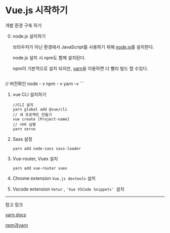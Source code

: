# Vue.js 시작하기 

개발 환경 구축 하기



0. node.js 설치하기

   브라우저가 아닌 환경에서 JavaScript를 사용하기 위해 [node.js](https://nodejs.org/en/)를 설치한다.

   node.js 설치 시 npm도 함께 설치된다. 

   npm이 기본적으로 설치 되지만, [yarn](https://yarnpkg.com/en/docs/install#windows-stable)을 이용하면 더 빨리 빌드 할 수있다.

	```
// 버전확인 
node - v 
npm - v
yarn -v
	```


1. vue CLI 설치하기

   ```
   //CLI 설치
   yarn global add @vue/cli 
   // 새 프로젝트 만들기
   vue create [Project-name]
   // 서버 실행
   yarn serve
   ```

2. Sass 설정

   ```
   yarn add node-sass sass-loader
   ```

3. Vue-router, Vuex 설치

	```
    yarn add vue-router vuex
	```

4. Chrome extension  `Vue.js devtools` 설치
5. Vscode extension `Vetur` , `'Vue VSCode Snippets' `설치



---

참고 링크

[yarn docs](https://yarnpkg.com/en/docs/)

[npm과yarn](https://happygrammer.tistory.com/154)